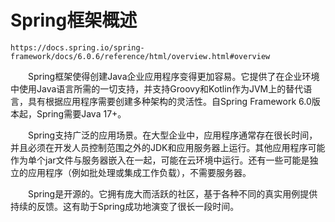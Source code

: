 # Spring框架概述

```
https://docs.spring.io/spring-framework/docs/6.0.6/reference/html/overview.html#overview
```

&emsp;&emsp;Spring框架使得创建Java企业应用程序变得更加容易。它提供了在企业环境中使用Java语言所需的一切支持，并支持Groovy和Kotlin作为JVM上的替代语言，具有根据应用程序需要创建多种架构的灵活性。自Spring Framework 6.0版本起，Spring需要Java 17+。

&emsp;&emsp;Spring支持广泛的应用场景。在大型企业中，应用程序通常存在很长时间，并且必须在开发人员控制范围之外的JDK和应用服务器上运行。其他应用程序可能作为单个jar文件与服务器嵌入在一起，可能在云环境中运行。还有一些可能是独立的应用程序（例如批处理或集成工作负载），不需要服务器。

&emsp;&emsp;Spring是开源的。它拥有庞大而活跃的社区，基于各种不同的真实用例提供持续的反馈。这有助于Spring成功地演变了很长一段时间。
